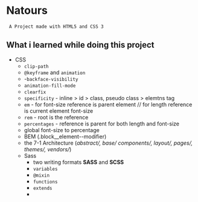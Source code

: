 # Natours

` A Project made with HTML5 and CSS 3`

## What i learned while doing this project

- CSS
    - `clip-path` 
    - `@keyframe` and `animation`
    - -`backface-visibility`
    - `animation-fill-mode`
    -  `clearfix`
    - `specificity` - inline > id > class, pseudo class > elemtns tag
    - `em` - for font-size reference is parent element // for length reference is current element font-size
    - `rem` - root is the reference
    - `percentages` - reference is parent for both length and font-size
    - global font-size to percentage
    - BEM (.block__element--modifier)
    - the 7-1 Architecture (*abstract/, base/ components/, layout/, pages/, themes/, vendors/*)
    - Sass 
        - two writing formats **SASS** and **SCSS**
        - `variables`
        - `@mixin`
        - `functions`
        - `extends`
        - 